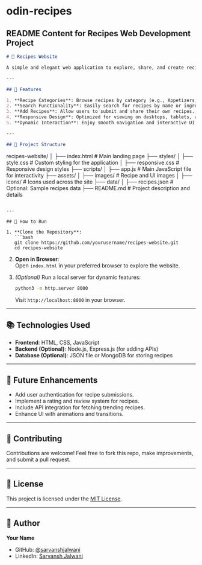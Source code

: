 # odin-recipes
## README Content for Recipes Web Development Project  

```markdown
# 🍳 Recipes Website  

A simple and elegant web application to explore, share, and create recipes. This project is designed to showcase fundamental web development skills using HTML, CSS, JavaScript, and optional back-end integration.

---

## 🌟 Features  

1. **Recipe Categories**: Browse recipes by category (e.g., Appetizers, Main Courses, Desserts, etc.).  
2. **Search Functionality**: Easily search for recipes by name or ingredient.  
3. **Add Recipes**: Allow users to submit and share their own recipes.  
4. **Responsive Design**: Optimized for viewing on desktops, tablets, and mobile devices.  
5. **Dynamic Interaction**: Enjoy smooth navigation and interactive UI elements.  

---

## 📂 Project Structure  

```
recipes-website/
│
├── index.html       # Main landing page
├── styles/
│   ├── style.css    # Custom styling for the application
│   ├── responsive.css # Responsive design styles
├── scripts/
│   ├── app.js       # Main JavaScript file for interactivity
├── assets/
│   ├── images/      # Recipe and UI images
│   ├── icons/       # Icons used across the site
├── data/
│   ├── recipes.json # Optional: Sample recipes data
├── README.md        # Project description and details
```

---

## 🚀 How to Run  

1. **Clone the Repository**:  
   ```bash
   git clone https://github.com/yourusername/recipes-website.git
   cd recipes-website
   ```  

2. **Open in Browser**:  
   Open `index.html` in your preferred browser to explore the website.

3. *(Optional)* Run a local server for dynamic features:  
   ```bash
   python3 -m http.server 8000
   ```  
   Visit `http://localhost:8000` in your browser.

---

## 📚 Technologies Used  

- **Frontend**: HTML, CSS, JavaScript  
- **Backend (Optional)**: Node.js, Express.js (for adding APIs)  
- **Database (Optional)**: JSON file or MongoDB for storing recipes  

---

## 📖 Future Enhancements  

- Add user authentication for recipe submissions.  
- Implement a rating and review system for recipes.  
- Include API integration for fetching trending recipes.  
- Enhance UI with animations and transitions.  

---

## 🤝 Contributing  

Contributions are welcome! Feel free to fork this repo, make improvements, and submit a pull request.  

---

## 📜 License  

This project is licensed under the [MIT License](LICENSE).  

---

## 👤 Author  

**Your Name**  
- GitHub: [@sarvanshjalwani](https://github.com/sarvanshjalwani)  
- LinkedIn: [Sarvansh Jalwani](https://linkedin.com/in/sarvanshjalwani)  
```
